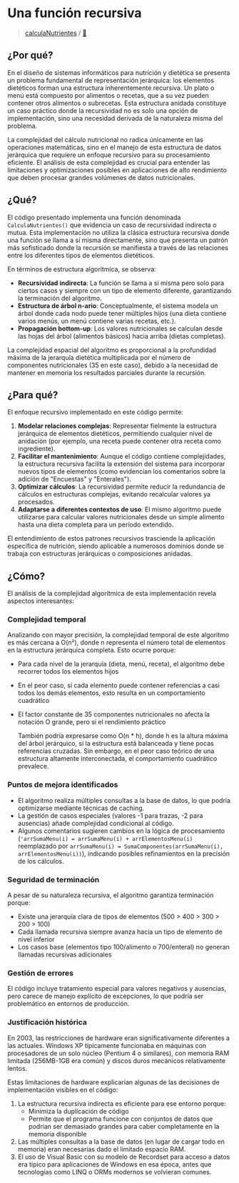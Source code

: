 # Una función recursiva

> [calculaNutrientes](https://github.com/mmasias/NutrIber/blob/d6a1b1c738fc4c536740ae636dd389f83a0e6998/fuentes.DEBUG/mFuncionesGenerales.bas#L169) / [📖](/src/casosDeUso/recursividad/CalculaNutrientes.bas)

## ¿Por qué?

En el diseño de sistemas informáticos para nutrición y dietética se presenta un problema fundamental de representación jerárquica: los elementos dietéticos forman una estructura inherentemente recursiva. Un plato o menú está compuesto por alimentos o recetas, que a su vez pueden contener otros alimentos o subrecetas. Esta estructura anidada constituye un caso práctico donde la recursividad no es solo una opción de implementación, sino una necesidad derivada de la naturaleza misma del problema.

La complejidad del cálculo nutricional no radica únicamente en las operaciones matemáticas, sino en el manejo de esta estructura de datos jerárquica que requiere un enfoque recursivo para su procesamiento eficiente. El análisis de esta complejidad es crucial para entender las limitaciones y optimizaciones posibles en aplicaciones de alto rendimiento que deben procesar grandes volúmenes de datos nutricionales.

## ¿Qué?

El código presentado implementa una función denominada `CalculaNutrientes()` que evidencia un caso de recursividad indirecta o mutua. Esta implementación no utiliza la clásica estructura recursiva donde una función se llama a sí misma directamente, sino que presenta un patrón más sofisticado donde la recursión se manifiesta a través de las relaciones entre los diferentes tipos de elementos dietéticos.

En términos de estructura algorítmica, se observa:

- **Recursividad indirecta**: La función se llama a sí misma pero solo para ciertos casos y siempre con un tipo de elemento diferente, garantizando la terminación del algoritmo.
- **Estructura de árbol n-ario**: Conceptualmente, el sistema modela un árbol donde cada nodo puede tener múltiples hijos (una dieta contiene varios menús, un menú contiene varias recetas, etc.).
- **Propagación bottom-up**: Los valores nutricionales se calculan desde las hojas del árbol (alimentos básicos) hacia arriba (dietas completas).

La complejidad espacial del algoritmo es proporcional a la profundidad máxima de la jerarquía dietética multiplicada por el número de componentes nutricionales (35 en este caso), debido a la necesidad de mantener en memoria los resultados parciales durante la recursión.

## ¿Para qué?

El enfoque recursivo implementado en este código permite:

1. **Modelar relaciones complejas**: Representar fielmente la estructura jerárquica de elementos dietéticos, permitiendo cualquier nivel de anidación (por ejemplo, una receta puede contener otra receta como ingrediente).
1. **Facilitar el mantenimiento**: Aunque el código contiene complejidades, la estructura recursiva facilita la extensión del sistema para incorporar nuevos tipos de elementos (como evidencian los comentarios sobre la adición de "Encuestas" y "Enterales").
1. **Optimizar cálculos**: La recursividad permite reducir la redundancia de cálculos en estructuras complejas, evitando recalcular valores ya procesados.
1. **Adaptarse a diferentes contextos de uso**: El mismo algoritmo puede utilizarse para calcular valores nutricionales desde un simple alimento hasta una dieta completa para un período extendido.

El entendimiento de estos patrones recursivos trasciende la aplicación específica de nutrición, siendo aplicable a numerosos dominios donde se trabaja con estructuras jerárquicas o composiciones anidadas.

## ¿Cómo?

El análisis de la complejidad algorítmica de esta implementación revela aspectos interesantes:

### Complejidad temporal

Analizando con mayor precisión, la complejidad temporal de este algoritmo es más cercana a O(n²), donde n representa el número total de elementos en la estructura jerárquica completa. Esto ocurre porque:

- Para cada nivel de la jerarquía (dieta, menú, receta), el algoritmo debe recorrer todos los elementos hijos
- En el peor caso, si cada elemento puede contener referencias a casi todos los demás elementos, esto resulta en un comportamiento cuadrático
- El factor constante de 35 componentes nutricionales no afecta la notación O grande, pero sí el rendimiento práctico

   También podría expresarse como O(n * h), donde h es la altura máxima del árbol jerárquico, si la estructura está balanceada y tiene pocas referencias cruzadas. Sin embargo, en el peor caso teórico de una estructura altamente interconectada, el comportamiento cuadrático prevalece.

### Puntos de mejora identificados

- El algoritmo realiza múltiples consultas a la base de datos, lo que podría optimizarse mediante técnicas de caching.
- La gestión de casos especiales (valores -1 para trazas, -2 para ausencias) añade complejidad condicional al código.
- Algunos comentarios sugieren cambios en la lógica de procesamiento (`'arrSumaMenu(i) = arrSumaMenu(i) + arrElementosMenu(i)` reemplazado por `arrSumaMenu(i) = SumaComponentes(arrSumaMenu(i), arrElementosMenu(i))`), indicando posibles refinamientos en la precisión de los cálculos.

### Seguridad de terminación

A pesar de su naturaleza recursiva, el algoritmo garantiza terminación porque:

- Existe una jerarquía clara de tipos de elementos (500 > 400 > 300 > 200 > 100)
- Cada llamada recursiva siempre avanza hacia un tipo de elemento de nivel inferior
- Los casos base (elementos tipo 100/alimento o 700/enteral) no generan llamadas recursivas adicionales

### Gestión de errores

El código incluye tratamiento especial para valores negativos y ausencias, pero carece de manejo explícito de excepciones, lo que podría ser problemático en entornos de producción.

### Justificación histórica

En 2003, las restricciones de hardware eran significativamente diferentes a las actuales. Windows XP típicamente funcionaba en máquinas con procesadores de un solo núcleo (Pentium 4 o similares), con memoria RAM limitada (256MB-1GB era común) y discos duros mecánicos relativamente lentos.

Estas limitaciones de hardware explicarían algunas de las decisiones de implementación visibles en el código:

1. La estructura recursiva indirecta es eficiente para ese entorno porque:
   - Minimiza la duplicación de código
   - Permite que el programa funcione con conjuntos de datos que podrían ser demasiado grandes para caber completamente en la memoria disponible
2. Las múltiples consultas a la base de datos (en lugar de cargar todo en memoria) eran necesarias dado el limitado espacio RAM.
3. El uso de Visual Basic con su modelo de Recordset para acceso a datos era típico para aplicaciones de Windows en esa época, antes que tecnologías como LINQ o ORMs modernos se volvieran comunes.
